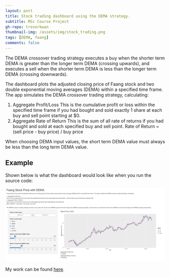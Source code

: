 ```yaml
---
layout: post
title: Stock trading dashboard using the DEMA strategy.
subtitle: MSc Course Project
gh-repo: trevorkwan
thumbnail-img: /assets/img/stock_trading.png
tags: [DEMA, faang]
comments: false
---
```


The DEMA crossover trading strategy executes a buy when the shorter term DEMA is greater than the longer term DEMA (crossing upwards), and executes a sell when the shorter term DEMA is less than the longer term DEMA (crossing downwards).

The dashboard plots the adjusted closing price of Faang stock and two double exponential moving averages (DEMA) within a specified time frame. The app simulates the DEMA crossover trading strategy, calculating:

1. Aggregate Profit/Loss
This is the cumulative profit or loss within the specified time frame if you had bought and sold exactly 1 share at each buy and sell point starting at $0.
2. Aggregate Rate of Return
This is the sum of all rate of returns if you had bought and sold at each specified buy and sell point.
Rate of Return = (sell price - buy price) / buy price

When choosing DEMA input values, the short term DEMA value must always be less than the long term DEMA value.

## Example
Shown below is what the dashboard would look like when you run the source code:

![alt text](https://raw.githubusercontent.com/trevorkwan/trevorkwan.github.io/master/assets/img/dema_faang_pic.png)

My work can be found [here](https://github.com/trevorkwan/Stock-Trading-Strategy-Project-STAT-545).
